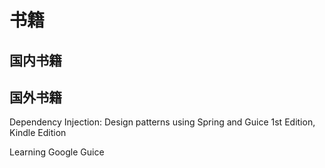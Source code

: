 # 书籍

## 国内书籍

## 国外书籍

Dependency Injection: Design patterns using Spring and Guice 1st Edition, Kindle Edition

Learning Google Guice